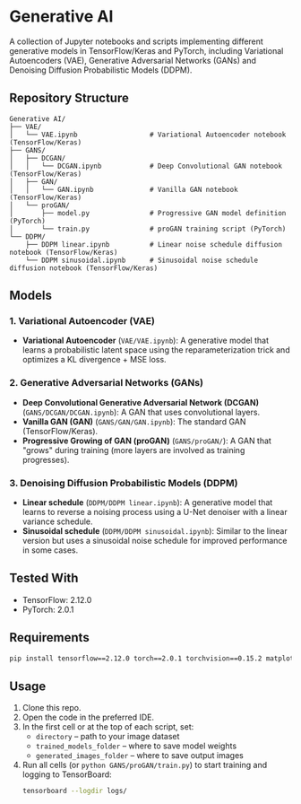 # Generative AI

A collection of Jupyter notebooks and scripts implementing different generative models in TensorFlow/Keras and PyTorch, including Variational Autoencoders (VAE), Generative Adversarial Networks (GANs) and Denoising Diffusion Probabilistic Models (DDPM).

## Repository Structure
```
Generative AI/
├── VAE/
│   └── VAE.ipynb                  # Variational Autoencoder notebook (TensorFlow/Keras)
├── GANS/
│   ├── DCGAN/
│   │   └── DCGAN.ipynb            # Deep Convolutional GAN notebook (TensorFlow/Keras)
│   ├── GAN/
│   │   └── GAN.ipynb              # Vanilla GAN notebook (TensorFlow/Keras)
│   └── proGAN/
│       ├── model.py               # Progressive GAN model definition (PyTorch)
│       └── train.py               # proGAN training script (PyTorch)
└── DDPM/
    ├── DDPM linear.ipynb          # Linear noise schedule diffusion notebook (TensorFlow/Keras)
    └── DDPM sinusoidal.ipynb      # Sinusoidal noise schedule diffusion notebook (TensorFlow/Keras)
```

## Models
### 1. Variational Autoencoder (VAE)
- **Variational Autoencoder** (`VAE/VAE.ipynb`): A generative model that learns a probabilistic latent space using the reparameterization trick and optimizes a KL divergence + MSE loss.

### 2. Generative Adversarial Networks (GANs)
- **Deep Convolutional Generative Adversarial Network (DCGAN)** (`GANS/DCGAN/DCGAN.ipynb`): A GAN that uses convolutional layers.  
- **Vanilla GAN (GAN)** (`GANS/GAN/GAN.ipynb`): The standard GAN (TensorFlow/Keras).  
- **Progressive Growing of GAN (proGAN)** (`GANS/proGAN/`): A GAN that "grows" during training (more layers are involved as training progresses).  

### 3. Denoising Diffusion Probabilistic Models (DDPM)
- **Linear schedule** (`DDPM/DDPM linear.ipynb`): A generative model that learns to reverse a noising process using a U-Net denoiser with a linear variance schedule.  
- **Sinusoidal schedule** (`DDPM/DDPM sinusoidal.ipynb`): Similar to the linear version but uses a sinusoidal noise schedule for improved performance in some cases.  


## Tested With
- TensorFlow: 2.12.0  
- PyTorch: 2.0.1  

## Requirements
```bash
pip install tensorflow==2.12.0 torch==2.0.1 torchvision==0.15.2 matplotlib numpy tqdm tensorflow-addons
```

## Usage
1. Clone this repo.  
2. Open the code in the preferred IDE.  
3. In the first cell or at the top of each script, set:  
   - `directory` – path to your image dataset  
   - `trained_models_folder` – where to save model weights  
   - `generated_images_folder` – where to save output images  
4. Run all cells (or `python GANS/proGAN/train.py`) to start training and logging to TensorBoard:
   ```bash
   tensorboard --logdir logs/
   ```
